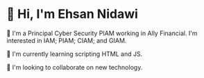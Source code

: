 <!DOCTYPE html>
<html>
<head>


<h1>👋 Hi, I'm Ehsan Nidawi</h1>

<p>👀 I'm a Principal Cyber Security PIAM working in Ally Financial. I'm interested in IAM; PIAM; CIAM; and GIAM.</p>

<p>🌱 I'm currently learning scripting HTML and JS.</p>

<p>💞️ I'm looking to collaborate on new technology.</p>

